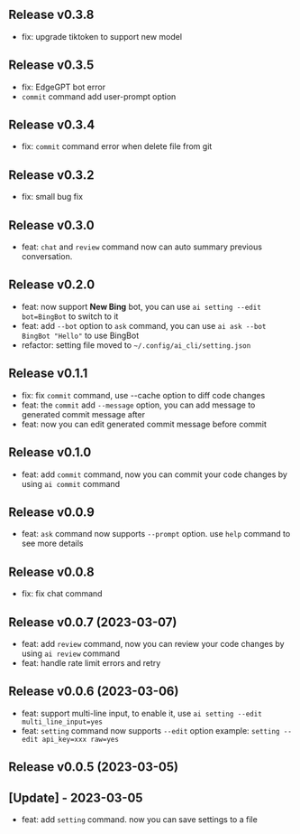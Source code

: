 Release v0.3.8
---------------------------

- fix: upgrade tiktoken to support new model

Release v0.3.5
---------------------------

- fix: EdgeGPT bot error
- `commit` command add user-prompt option

Release v0.3.4
---------------------------

- fix: `commit` command error when delete file from git

Release v0.3.2
---------------------------

- fix: small bug fix

Release v0.3.0
---------------------------

- feat: `chat` and `review` command now can auto summary previous conversation.

Release v0.2.0
---------------------------

- feat: now support **New Bing** bot, you can use `ai setting --edit bot=BingBot` to switch to it
- feat: add `--bot` option to `ask` command, you can use `ai ask --bot BingBot "Hello"` to use BingBot
- refactor: setting file moved to `~/.config/ai_cli/setting.json`

Release v0.1.1
---------------------------

- fix: fix `commit` command, use --cache option to diff code changes
- feat: the `commit` add `--message` option, you can add message to generated commit message after
- feat: now you can edit generated commit message before commit

Release v0.1.0
---------------------------

- feat: add `commit` command, now you can commit your code changes by using `ai commit` command

Release v0.0.9
---------------------------

- feat: `ask` command now supports `--prompt` option. use `help` command to see more details

Release v0.0.8
---------------------------

- fix: fix chat command

Release v0.0.7 (2023-03-07)
---------------------------

- feat:  add `review` command, now you can review your code changes by using `ai review` command
- feat:  handle rate limit errors and retry

Release v0.0.6 (2023-03-06)
---------------------------

- feat: support multi-line input, to enable it, use `ai setting --edit multi_line_input=yes`
- feat: `setting` command now supports `--edit` option example: `setting --edit api_key=xxx raw=yes`

Release v0.0.5 (2023-03-05)
---------------------------

## [Update] - 2023-03-05

- feat: add `setting` command. now you can save settings to a file

